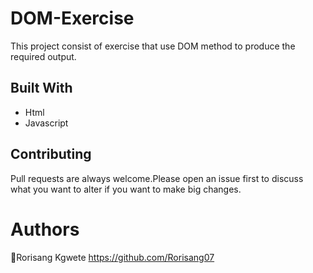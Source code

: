 # DOM-Exercise
This project consist of exercise that use DOM method to produce the required output.
## Built With
 * Html
 * Javascript
## Contributing
Pull requests are always welcome.Please open an issue first to discuss what you want to alter if you want to make big changes.

# Authors
 👤Rorisang Kgwete
https://github.com/Rorisang07
